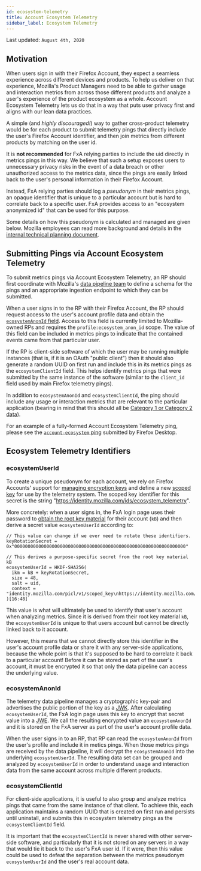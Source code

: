 ```yaml
---
id: ecosystem-telemetry
title: Account Ecosystem Telemetry
sidebar_label: Ecosystem Telemetry
---
```


Last updated: `August 4th, 2020`

## Motivation

When users sign in with their Firefox Account, they expect a seamless experience across different
devices and products. To help us deliver on that experience, Mozilla's Product Managers need
to be able to gather usage and interaction metrics from across those different products and analyze a
user's experience of the product ecosystem as a whole. Account Ecosystem Telemetry lets us do that
in a way that puts user privacy first and aligns with our lean data practices.

A simple (and *highly discouraged!*) way to gather cross-product telemetry would be for each product to submit telemetry
pings that directly include the user's Firefox Account identifier, and then join metrics from different
products by matching on the user id.

It is **not recommended** for FxA relying parties to include the uid directly in metrics pings in this way.
We believe that such a setup exposes users to unnecessary privacy risks in the event of
a data breach or other unauthorized access to the metrics data, since the pings are easily linked
back to the user's personal information in their Firefox Account.

Instead, FxA relying parties should log a *pseudonym* in their metrics pings, an opaque identifier
that is unique to a particular account but is hard to correlate back to a specific user.
FxA provides access to an "ecosystem anonymized id" that can be used for this purpose.

Some details on how this pseudonym is calculated and managed are given below.
Mozilla employees can read more background and details in the
[internal technical planning document](https://docs.google.com/document/d/1rR3uJG8sVtow4plYu6M5Jp5e5zOSrLzdkUx8BdO8kOM/).

## Submitting Pings via Account Ecosystem Telemetry

To submit metrics pings via Account Ecosystem Telemetry, an RP should first coordinate with Mozilla's
[data pipeline team](https://docs.telemetry.mozilla.org/) to define a schema for
the pings and an appropriate ingestion endpoint to which they can be submitted.

When a user signs in to the RP with their Firefox Account, the RP should request
access to the user's account profile data and obtain the
[`ecosystemAnonId` field](https://github.com/mozilla/fxa/blob/main/packages/fxa-profile-server/docs/API.md#get-v1ecosystem_anon_id).
Access to this field is currently limited to Mozilla-owned RPs and requires the `profile:ecosystem_anon_id` scope.
The value of this field can be included in metrics pings to indicate that the contained events
came from that particular user.

If the RP is client-side software of which the user may be running multiple instances (that is, if it is
an OAuth "public client") then it should also generate a random UUID on first run and include this in its
metrics pings as the `ecosystemClientId` field. This helps identify metrics pings that were submitted by
the same instance of the software (similar to the `client_id` field used by main Firefox telemetry pings).

In addition to `ecosystemAnonId` and `ecosystemClientId`, the ping should include any usage or interaction metrics
that are relevant to the particular application (bearing in mind that this should all be [Category 1 or
Category 2 data](https://wiki.mozilla.org/Firefox/Data_Collection)).

For an example of a fully-formed Account Ecosystem Telemetry ping, please see the
[`account-ecosystem` ping](https://firefox-source-docs.mozilla.org/toolkit/components/telemetry/data/sync-ping.html)
submitted by Firefox Desktop.

## Ecosystem Telemetry Identifiers

### ecosystemUserId

To create a unique pseudonym for each account, we rely on Firefox Accounts' support for
[managing encryption keys](../../relying-parties/end-to-end-encryption) and define a new
[scoped key](https://docs.google.com/document/d/1IvQJFEBFz0PnL4uVlIvt8fBS_IPwSK-avK0BRIHucxQ/) for use
by the telemetry system. The scoped key identifier for this secret is the string "https://identity.mozilla.com/ids/ecosystem_telemetry".

More concretely: when a user signs in, the FxA login page uses their password to
[obtain the root key material](https://github.com/mozilla/fxa-auth-server/wiki/onepw-protocol)
for their account (`kB`) and then derive a secret value `ecosystemUserId` according to:

```
// This value can change if we ever need to rotate these identifiers.
keyRotationSecret = 0x"0000000000000000000000000000000000000000000000000000000000000000"

// This derives a purpose-specific secret from the root key material kB
ecosystemUserId = HKDF-SHA256(
  ikm = kB + keyRotationSecret,
  size = 48,
  salt = uid,
  context = "identity.mozilla.com/picl/v1/scoped_key\nhttps://identity.mozilla.com/ids/ecosystem_telemetry"
)[16:48]
```

This value is what will ultimately be used to identify that user's account when analyzing metrics.
Since it is derived from their root key material `kB`, the `ecosystemUserId` is unique to that users
account but cannot be directly linked back to it account.

However, this means that we cannot directly store this identifier in the user's account profile data
or share it with any server-side applications, because the whole point is that it's supposed to
be hard to correlate it back to a particular account! Before it can be stored as part of the user's
account, it must be encrypted it so that only the data pipeline can access the underlying value.

### ecosystemAnonId

The telemetry data pipeline manages a cryptographic key-pair and advertises the public
portion of the key as a [JWK](https://tools.ietf.org/html/rfc7517). After calculating `ecosystemUserId`,
the FxA login page uses this key to encrypt that secret value into a [JWE](https://tools.ietf.org/html/rfc7516).
We call the resulting encrypted value an `ecosystemAnonId` and it is stored on the FxA server as
part of the user's account profile data.

When the user signs in to an RP, that RP can read the `ecosystemAnonId` from the user's profile
and include it in metics pings. When those metrics pings are received by the data pipeline, it
will decrypt the `ecosystemAnonId` into the underlying `ecosystemUserId`. The resulting data set
can be grouped and analyzed by `ecosystemUserId` in order to understand usage and interaction data
from the same account across multiple different products.

### ecosystemClientId

For client-side applications, it is useful to also group and analyze metrics pings that came from
the same instance of that client. To achieve this, each application maintains a random UUID that is
created on first run and persists until uninstall, and submits this in ecosystem telemetry pings
as the `ecosystemClientId` field.

It is important that the `ecosystemClientId` is never shared with other server-side software, and
particularly that it is not stored on any servers in a way that would tie it back to the user's
FxA user id. If it were, then this value could be used to defeat the separation between the
metrics pseudonym `ecosystemUserId` and the user's real account data.